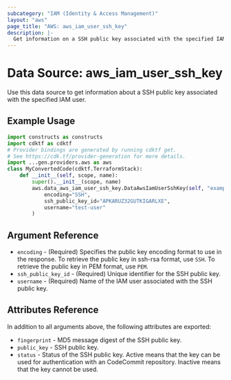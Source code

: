 ```yaml
---
subcategory: "IAM (Identity & Access Management)"
layout: "aws"
page_title: "AWS: aws_iam_user_ssh_key"
description: |-
  Get information on a SSH public key associated with the specified IAM user.
---
```


# Data Source: aws_iam_user_ssh_key

Use this data source to get information about a SSH public key associated with the specified IAM user.

## Example Usage

```python
import constructs as constructs
import cdktf as cdktf
# Provider bindings are generated by running cdktf get.
# See https://cdk.tf/provider-generation for more details.
import ...gen.providers.aws as aws
class MyConvertedCode(cdktf.TerraformStack):
    def __init__(self, scope, name):
        super().__init__(scope, name)
        aws.data_aws_iam_user_ssh_key.DataAwsIamUserSshKey(self, "example",
            encoding="SSH",
            ssh_public_key_id="APKARUZ32GUTKIGARLXE",
            username="test-user"
        )
```

## Argument Reference

* `encoding` - (Required) Specifies the public key encoding format to use in the response. To retrieve the public key in ssh-rsa format, use `SSH`. To retrieve the public key in PEM format, use `PEM`.
* `ssh_public_key_id` - (Required) Unique identifier for the SSH public key.
* `username` - (Required) Name of the IAM user associated with the SSH public key.

## Attributes Reference

In addition to all arguments above, the following attributes are exported:

* `fingerprint` - MD5 message digest of the SSH public key.
* `public_key` - SSH public key.
* `status` - Status of the SSH public key. Active means that the key can be used for authentication with an CodeCommit repository. Inactive means that the key cannot be used.

<!-- cache-key: cdktf-0.17.0-pre.15 input-945b7aadb24b791e96d7cf299956ec304255681aed9b98420dfbcc05af0b5f54 -->